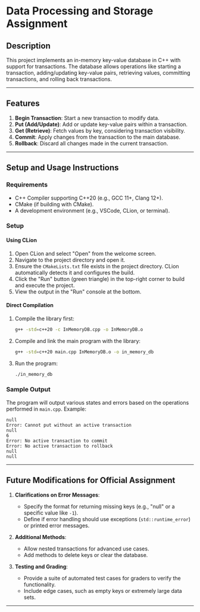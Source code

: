 # **Data Processing and Storage Assignment**

## **Description**
This project implements an in-memory key-value database in C++ with support for transactions. The database allows operations like starting a transaction, adding/updating key-value pairs, retrieving values, committing transactions, and rolling back transactions.

---

## **Features**
1. **Begin Transaction**: Start a new transaction to modify data.
2. **Put (Add/Update)**: Add or update key-value pairs within a transaction.
3. **Get (Retrieve)**: Fetch values by key, considering transaction visibility.
4. **Commit**: Apply changes from the transaction to the main database.
5. **Rollback**: Discard all changes made in the current transaction.

---

## **Setup and Usage Instructions**

### **Requirements**
- C++ Compiler supporting C++20 (e.g., GCC 11+, Clang 12+).
- CMake (if building with CMake).
- A development environment (e.g., VSCode, CLion, or terminal).

### **Setup**

#### **Using CLion**
1. Open CLion and select "Open" from the welcome screen.
2. Navigate to the project directory and open it.
3. Ensure the `CMakeLists.txt` file exists in the project directory. CLion automatically detects it and configures the build.
4. Click the "Run" button (green triangle) in the top-right corner to build and execute the project.
5. View the output in the "Run" console at the bottom.

#### **Direct Compilation**
1. Compile the library first:
   ```bash
   g++ -std=c++20 -c InMemoryDB.cpp -o InMemoryDB.o
   ```
2. Compile and link the main program with the library:
   ```bash
   g++ -std=c++20 main.cpp InMemoryDB.o -o in_memory_db
   ```
3. Run the program:
   ```bash
   ./in_memory_db
   ```

### **Sample Output**
The program will output various states and errors based on the operations performed in `main.cpp`. Example:
```plaintext
null
Error: Cannot put without an active transaction
null
6
Error: No active transaction to commit
Error: No active transaction to rollback
null
null
```

---

## **Future Modifications for Official Assignment**
1. **Clarifications on Error Messages**:
   - Specify the format for returning missing keys (e.g., "null" or a specific value like `-1`).
   - Define if error handling should use exceptions (`std::runtime_error`) or printed error messages.

2. **Additional Methods**:
   - Allow nested transactions for advanced use cases.
   - Add methods to delete keys or clear the database.

3. **Testing and Grading**:
   - Provide a suite of automated test cases for graders to verify the functionality.
   - Include edge cases, such as empty keys or extremely large data sets.

---

